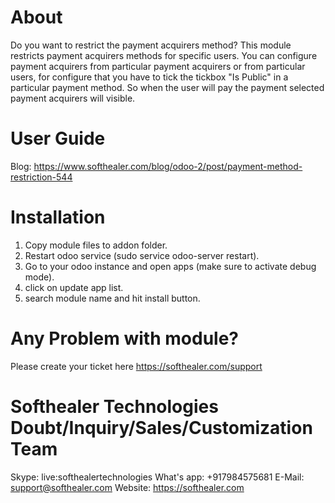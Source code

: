 About
============
Do you want to restrict the payment acquirers method? This module restricts payment acquirers methods for specific users. You can configure payment acquirers from particular payment acquirers or from particular users, for configure that you have to tick the tickbox "Is Public" in a particular payment method. So when the user will pay the payment selected payment acquirers will visible.

User Guide
============
Blog: https://www.softhealer.com/blog/odoo-2/post/payment-method-restriction-544

Installation
============
1) Copy module files to addon folder.
2) Restart odoo service (sudo service odoo-server restart).
3) Go to your odoo instance and open apps (make sure to activate debug mode).
4) click on update app list.
5) search module name and hit install button.

Any Problem with module?
=====================================
Please create your ticket here https://softhealer.com/support

Softhealer Technologies Doubt/Inquiry/Sales/Customization Team
=====================================
Skype: live:softhealertechnologies
What's app: +917984575681
E-Mail: support@softhealer.com
Website: https://softhealer.com
